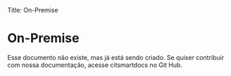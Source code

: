 Title: On-Premise

# On-Premise

Esse documento não existe, mas já está sendo criado. Se quiser contribuir com nossa documentação, acesse citsmartdocs no Git Hub.
